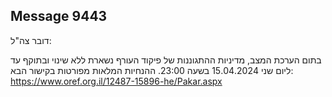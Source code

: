 ## Message 9443

דובר צה"ל:

בתום הערכת המצב, מדיניות ההתגוננות של פיקוד העורף נשארת ללא שינוי ובתוקף עד ליום שני 15.04.2024 בשעה 23:00. 
ההנחיות המלאות מפורטות בקישור הבא: https://www.oref.org.il/12487-15896-he/Pakar.aspx

